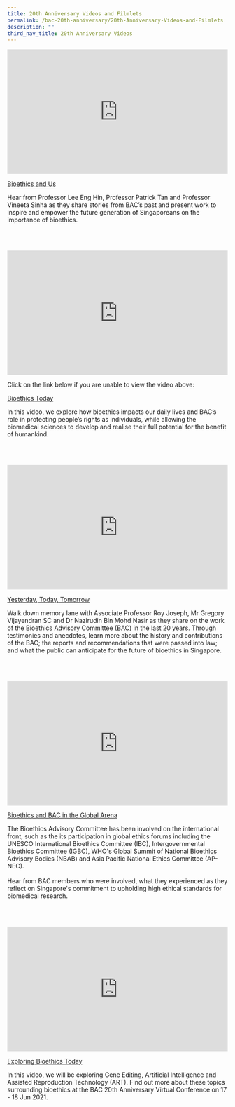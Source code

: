 ```yaml
---
title: 20th Anniversary Videos and Filmlets
permalink: /bac-20th-anniversary/20th-Anniversary-Videos-and-Filmlets
description: ""
third_nav_title: 20th Anniversary Videos
---
```

<div style="padding:56.25% 0 0 0;position:relative;"><iframe src="https://player.vimeo.com/video/542601671?h=1404521d33&title=0&byline=0&portrait=0" style="position:absolute;top:0;left:0;width:100%;height:100%;" frameborder="0" allow="autoplay; fullscreen; picture-in-picture" allowfullscreen></iframe></div>
<p><a href="https://vimeo.com/542601671">Bioethics and Us</a></p>
<p>Hear from Professor Lee Eng Hin, Professor Patrick Tan and Professor Vineeta Sinha as they share stories from BAC&rsquo;s past and present work to inspire and empower the future generation of Singaporeans on the importance of bioethics.</p>

<br><br>

<div style="padding:56.25% 0 0 0;position:relative;"><iframe src="https://player.vimeo.com/video/531112881?h=121800375c&title=0&byline=0&portrait=0" style="position:absolute;top:0;left:0;width:100%;height:100%;" frameborder="0" allow="autoplay; fullscreen; picture-in-picture" allowfullscreen></iframe></div>

Click on the link below if you are unable to view the video above:
<p><a href="https://vimeo.com/531112881">Bioethics Today</a></p>
<p>In this video, we explore how bioethics impacts our daily lives and BAC&rsquo;s role in protecting people&rsquo;s rights as individuals, while allowing the biomedical sciences to develop and realise their full potential for the benefit of humankind.</p>

<br><br>

<div style="padding:56.25% 0 0 0;position:relative;"><iframe src="https://player.vimeo.com/video/562332907?h=95ac85b678" style="position:absolute;top:0;left:0;width:100%;height:100%;" frameborder="0" allow="autoplay; fullscreen; picture-in-picture" allowfullscreen></iframe></div>
<p><a href="https://vimeo.com/562332907">Yesterday, Today, Tomorrow</a></p>
<p>Walk down memory lane with Associate Professor Roy Joseph, Mr Gregory Vijayendran SC and Dr Nazirudin Bin Mohd Nasir as they share on the work of the Bioethics Advisory Committee (BAC) in the last 20 years. Through testimonies and anecdotes, learn more about the history and contributions of the BAC; the reports and recommendations that were passed into law; and what the public can anticipate for the future of bioethics in Singapore.</p>

<br><br>

<div style="padding:56.25% 0 0 0;position:relative;"><iframe src="https://player.vimeo.com/video/558376960?h=c79d3d46a0&title=0&byline=0&portrait=0" style="position:absolute;top:0;left:0;width:100%;height:100%;" frameborder="0" allow="autoplay; fullscreen; picture-in-picture" allowfullscreen></iframe></div>
<p><a href="https://vimeo.com/558376960">Bioethics and BAC in the Global Arena</a></p>
<p>The Bioethics Advisory Committee has been involved on the international front, such as the its participation in global ethics forums including the UNESCO International Bioethics Committee (IBC), Intergovernmental Bioethics Committee (IGBC), WHO&#039;s Global Summit of National Bioethics Advisory Bodies (NBAB) and Asia Pacific National Ethics Committee (AP-NEC).<br />
<br />
Hear from BAC members who were involved, what they experienced as they reflect on Singapore&#039;s commitment to upholding high ethical standards for biomedical research.</p>

<br><br>

<div style="padding:56.25% 0 0 0;position:relative;"><iframe src="https://player.vimeo.com/video/553227039?h=b1df6e7524&title=0&byline=0&portrait=0" style="position:absolute;top:0;left:0;width:100%;height:100%;" frameborder="0" allow="autoplay; fullscreen; picture-in-picture" allowfullscreen></iframe></div>
<p><a href="https://vimeo.com/553227039">Exploring Bioethics Today</a></p>
<p>In this video, we will be exploring Gene Editing, Artificial Intelligence and Assisted Reproduction Technology (ART). Find out more about these topics surrounding bioethics at the BAC 20th Anniversary Virtual Conference on 17 - 18 Jun 2021.</p>
